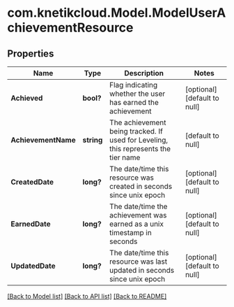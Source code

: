 # com.knetikcloud.Model.ModelUserAchievementResource
## Properties

Name | Type | Description | Notes
------------ | ------------- | ------------- | -------------
**Achieved** | **bool?** | Flag indicating whether the user has earned the achievement | [optional] [default to null]
**AchievementName** | **string** | The achievement being tracked.  If used for Leveling, this represents the tier name | [default to null]
**CreatedDate** | **long?** | The date/time this resource was created in seconds since unix epoch | [optional] [default to null]
**EarnedDate** | **long?** | The date/time the achievement was earned as a unix timestamp in seconds | [optional] [default to null]
**UpdatedDate** | **long?** | The date/time this resource was last updated in seconds since unix epoch | [optional] [default to null]

[[Back to Model list]](../README.md#documentation-for-models) [[Back to API list]](../README.md#documentation-for-api-endpoints) [[Back to README]](../README.md)

